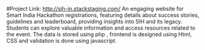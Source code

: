 #Project Link: http://sih-in.stackstaging.com/
An engaging website for Smart India Hackathon registrations, featuring details about success stories, guidelines and leaderboard,
providing insights into SIH and its legacy. Students can explore valuable information and access resources related to the event. The data is stored
using php , frontend is designed using Html, CSS and validation is done using javascript.
